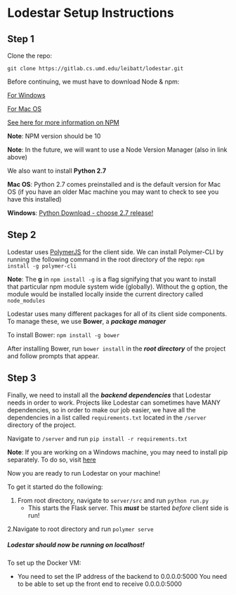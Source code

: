 # Lodestar Setup Instructions


## **Step 1**

Clone the repo:

`git clone https://gitlab.cs.umd.edu/leibatt/lodestar.git`

Before continuing, we must have to download Node & npm: 

[For Windows](https://www.guru99.com/download-install-node-js.html)

[For Mac OS](https://treehouse.github.io/installation-guides/mac/node-mac.html)

[See here for more information on NPM](https://www.npmjs.com/get-npm)

**Note**: NPM version should be 10 

**Note**: In the future, we will want to use a Node Version Manager (also in link above)

We also want to install **Python 2.7**

**Mac OS**: Python 2.7 comes preinstalled and is the default version for Mac OS (if you have an older Mac machine you may want to check to see you have this installed)

**Windows**: [Python Download - choose 2.7 release!](https://www.python.org/downloads/)


## **Step 2**

Lodestar uses [PolymerJS](https://www.polymer-project.org/) for the client side. We can install Polymer-CLI by running the following command in the root directory of the repo: 
`npm install -g polymer-cli`

**Note**: 
The **g** in `npm install -g` is a flag signifying that you want to install that particular npm module system wide (globally). Without the g option, the module would be installed locally inside the current directory called `node_modules`

Lodestar uses many different packages for all of its client side components. To manage these, we use **Bower**, a ***package manager***

To install Bower: `npm install -g bower`

After installing Bower, run `bower install` in the ***root directory*** of the project and follow prompts that appear. 

## **Step 3**

Finally, we need to install all the ***backend dependencies*** that Lodestar needs in order to work. Projects like Lodestar can sometimes have MANY dependencies, so in order to make our job easier, we have all the dependencies in a list called `requirements.txt` located in the `/server` directory of the project. 

Navigate to `/server` and run `pip install -r requirements.txt` 

**Note**: If you are working on a Windows machine, you may need to install pip separately. To do so, visit [here](https://www.liquidweb.com/kb/install-pip-windows/) 

Now you are ready to run Lodestar on your machine!

To get it started do the following: 
1. From root directory, navigate to `server/src` and run `python run.py`
    * This starts the Flask server. This ***must*** be started *before* client side is run!

2.Navigate to root directory and run `polymer serve`

##### Lodestar should now be running on localhost!


To set up the Docker VM: 
- You need to set the IP address of the backend to 0.0.0.0:5000 
You need to be able to set up the front end to receive 0.0.0.0:5000 

